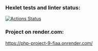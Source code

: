 ### Hexlet tests and linter status:
[![Actions Status](https://github.com/RasmuS2024/php-project-9/actions/workflows/hexlet-check.yml/badge.svg)](https://github.com/RasmuS2024/php-project-9/actions)

### Project on render.com:
https://php-project-9-fiaa.onrender.com/